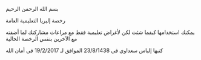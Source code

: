  بسم الله الرحمن الرحيم
 
 رخصة إليريا التعليمية العامة

 يمكنك استخدامها كيفما شئت
 لكن لأغراض تعليمية فقط
 مع مراعات مشاركتك لما أضفته مع الآخرين بنفس الرخصة الحالية

 كتبها إلياس سعداوي
 في 23/8/1438
 الموافق لـ 19/2/2017
 في أمان الله
